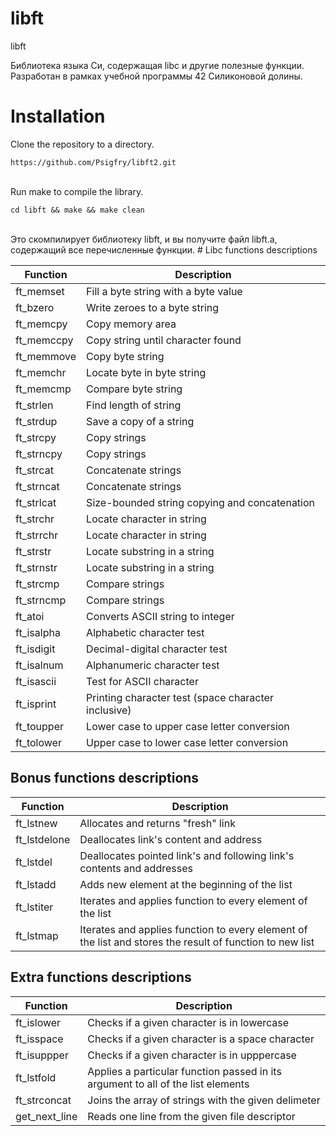 # libft
libft

Библиотека языка Си, содержащая libc и другие полезные функции. Разработан в рамках учебной программы 42 Силиконовой долины.

# Installation
Clone the repository to a directory.</br>
```
https://github.com/Psigfry/libft2.git
```
</br>
Run make to compile the library.</br>

```
cd libft && make && make clean
```
</br>
Это скомпилирует библиотеку libft, и вы получите файл libft.a, содержащий все перечисленные функции.
# Libc functions descriptions
</br>

| Function | Description |
| -------- | ----------- |
| ft_memset | Fill a byte string with a byte value |
| ft_bzero | Write zeroes to a byte string |
| ft_memcpy | Copy memory area |
| ft_memccpy | Copy string until character found |
| ft_memmove | Copy byte string |
| ft_memchr | Locate byte in byte string |
| ft_memcmp | Compare byte string |
| ft_strlen | Find length of string |
| ft_strdup | Save a copy of a string |
| ft_strcpy | Copy strings |
| ft_strncpy | Copy strings |
| ft_strcat | Concatenate strings |
| ft_strncat | Concatenate strings |
| ft_strlcat | Size-bounded string copying and concatenation |
| ft_strchr | Locate character in string |
| ft_strrchr | Locate character in string |
| ft_strstr | Locate substring in a string |
| ft_strnstr | Locate substring in a string |
| ft_strcmp | Compare strings |
| ft_strncmp | Compare strings |
| ft_atoi | Converts ASCII string to integer |
| ft_isalpha | Alphabetic character test |
| ft_isdigit | Decimal-digital character test |
| ft_isalnum | Alphanumeric character test |
| ft_isascii | Test for ASCII character |
| ft_isprint | Printing character test (space character inclusive) |
| ft_toupper | Lower case to upper case letter conversion |
| ft_tolower | Upper case to lower case letter conversion |

## Bonus functions descriptions

| Function | Description |
| -------- | ----------- |
| ft_lstnew | Allocates and returns "fresh" link |
| ft_lstdelone | Deallocates link's content and address |
| ft_lstdel | Deallocates pointed link's and following link's contents and addresses |
| ft_lstadd | Adds new element at the beginning of the list |
| ft_lstiter | Iterates and applies function to every element of the list |
| ft_lstmap | Iterates and applies function to every element of the list and stores the result of function to new list |

## Extra functions descriptions

| Function | Description |
| -------- | ----------- |
| ft_islower | Checks if a given character is in lowercase |
| ft_isspace | Checks if a given character is a space character |
| ft_isuppper | Checks if a given character is in upppercase |
| ft_lstfold | Applies a particular function passed in its argument to all of the list elements |
| ft_strconcat | Joins the array of strings with the given delimeter |
| get_next_line | Reads one line from the given file descriptor |
